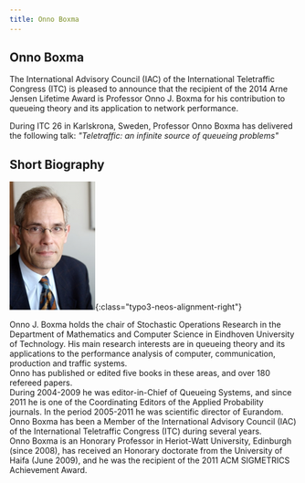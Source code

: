 ```yaml
---
title: Onno Boxma
---
```


## Onno Boxma

The International Advisory Council (IAC) of the International Teletraffic Congress (ITC) is pleased to announce that the recipient of the 2014 Arne Jensen Lifetime Award is Professor Onno J. Boxma for his contribution to queueing theory and its application to network performance.

During ITC 26 in Karlskrona, Sweden, Professor Onno Boxma has delivered the following talk:
 _"Teletraffic: an infinite source of queueing problems"_

## Short Biography

![](/assets/Persistent/OnnoBoxma-150x225.png){:class="typo3-neos-alignment-right"}

Onno J. Boxma holds the chair of Stochastic Operations Research in the Department of Mathematics and Computer Science in Eindhoven University of Technology. His main research interests are in queueing theory and its applications to the performance analysis of computer, communication, production and traffic systems.<br/>
Onno has published or edited five books in these areas, and over 180 refereed papers.<br/>
During 2004-2009 he was editor-in-Chief of Queueing Systems, and since 2011 he is one of the Coordinating Editors of the Applied Probability journals. In the period 2005-2011 he was scientific director of Eurandom.<br/>
Onno Boxma has been a Member of the International Advisory Council (IAC) of the International Teletraffic Congress (ITC) during several years.<br/>
Onno Boxma is an Honorary Professor in Heriot-Watt University, Edinburgh (since 2008), has received an Honorary doctorate from the University of Haifa (June 2009), and he was the recipient of the 2011 ACM SIGMETRICS Achievement Award.

